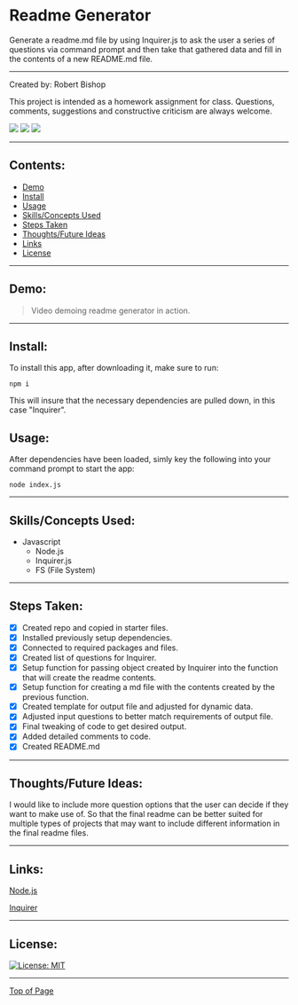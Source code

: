 # Readme Generator

Generate a readme.md file by using Inquirer.js to ask the user a series of questions via command prompt and then take that gathered data and fill in the contents of a new README.md file.

---

Created by: Robert Bishop

This project is intended as a homework assignment for class.  Questions, comments, suggestions and constructive criticism are always welcome.

<a href="mailto: rbishop85@gmail.com"><img src="https://img.shields.io/badge/Gmail-D14836?style=for-the-badge&logo=gmail&logoColor=white"></a>
<a href="https://github.com/rbishop85" target="_blank"><img src="	https://img.shields.io/badge/GitHub-100000?style=for-the-badge&logo=github&logoColor=white"></a>
<a href="https://www.linkedin.com/in/robert-m-bishop/" target="_blank"><img src="https://img.shields.io/badge/LinkedIn-0077B5?style=for-the-badge&logo=linkedin&logoColor=white"></a>

---

## Contents:
* [Demo](#demo)
* [Install](#install)
* [Usage](#usage)
* [Skills/Concepts Used](#skillsconcepts-used)
* [Steps Taken](#steps-taken)
* [Thoughts/Future Ideas](#thoughtsfuture-ideas)
* [Links](#links)
* [License](#license)

---

## Demo:

> Video demoing readme generator in action.

<!-- ![Demo of Weather Dashboard in operation.](./assets/images/weatherdemo.gif) -->

---

## Install:

To install this app, after downloading it, make sure to run:
```
npm i
```
This will insure that the necessary dependencies are pulled down, in this case "Inquirer".

## Usage:

After dependencies have been loaded, simly key the following into your command prompt to start the app:
```
node index.js
```

---

## Skills/Concepts Used:

* Javascript
  - Node.js
  - Inquirer.js
  - FS (File System)

---

## Steps Taken:

- [x] Created repo and copied in starter files.
- [x] Installed previously setup dependencies.
- [x] Connected to required packages and files.
- [x] Created list of questions for Inquirer.
- [x] Setup function for passing object created by Inquirer into the function that will create the readme contents.
- [x] Setup function for creating a md file with the contents created by the previous function.
- [x] Created template for output file and adjusted for dynamic data.
- [x] Adjusted input questions to better match requirements of output file.
- [x] Final tweaking of code to get desired output.
- [x] Added detailed comments to code.
- [x] Created README.md

---

## Thoughts/Future Ideas:

I would like to include more question options that the user can decide if they want to make use of.  So that the final readme can be better suited for multiple types of projects that may want to include different information in the final readme files.

---

## Links:

<a href="https://nodejs.org/en/" target="_blank">Node.js</a>

<a href="https://www.npmjs.com/package/inquirer" target="_blank">Inquirer</a>

---

## License:


[![License: MIT](https://img.shields.io/badge/License-MIT-yellow.svg)](https://opensource.org/licenses/MIT)

---

[Top of Page](#readme-generator)